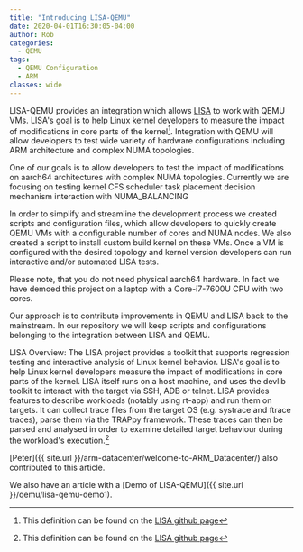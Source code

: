```yaml
---
title: "Introducing LISA-QEMU"
date: 2020-04-01T16:30:05-04:00
author: Rob
categories:
  - QEMU
tags:
  - QEMU Configuration
  - ARM
classes: wide
---
```


LISA-QEMU provides an integration which allows [LISA](https://github.com/ARM-software/lisa) to work with QEMU VMs.  LISA's goal is to help Linux kernel developers to measure the impact of modifications in core parts of the kernel[^1]. Integration with QEMU will allow developers to test wide variety of hardware configurations including ARM architecture and complex NUMA topologies.

One of our goals is to allow developers to test the impact of modifications on aarch64 architectures with complex NUMA topologies. Currently we are focusing on testing kernel CFS scheduler task placement decision mechanism interaction with NUMA_BALANCING

In order to simplify and streamline the development process we created scripts and configuration files, which allow developers to quickly create QEMU VMs with a configurable number of cores and NUMA nodes. We also created a script to install custom build kernel on these VMs. Once a VM is configured with the desired topology and kernel version developers can run interactive and/or automated LISA tests.

Please note, that you do not need physical aarch64 hardware.  In fact we have demoed this project on a laptop with a Core-i7-7600U CPU with two cores.

Our approach is to contribute improvements in QEMU and LISA back to the mainstream. In our repository we will keep scripts and configurations belonging to the integration between LISA and QEMU.

LISA Overview:
The LISA project provides a toolkit that supports regression testing and interactive analysis of Linux kernel behavior. LISA's goal is to help Linux kernel developers measure the impact of modifications in core parts of the kernel. LISA itself runs on a host machine, and uses the devlib toolkit to interact with the target via SSH, ADB or telnet. LISA provides features to describe workloads (notably using rt-app) and run them on targets. It can collect trace files from the target OS (e.g. systrace and ftrace traces), parse them via the TRAPpy framework. These traces can then be parsed and analysed in order to examine detailed target behaviour during the workload's execution.[^1]

[Peter]({{ site.url }}/arm-datacenter/welcome-to-ARM_Datacenter/) also contributed to this article.

We also have an article with a [Demo of LISA-QEMU]({{ site.url }}/qemu/lisa-qemu-demo1).

[^1]: This definition can be found on the [LISA github page](https://github.com/ARM-software/lisa)